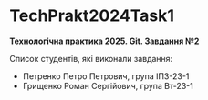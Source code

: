 # TechPrakt2024Task1
**Технологічна практика 2025. Git. Завдання №2**

Список студентів, які виконали завдання:
* Петренко Петро Петрович, група ІПЗ-23-1
* Грищенко Роман Сергійович, група Вт-23-1